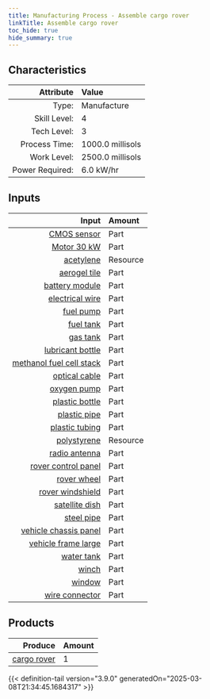 ```yaml
---
title: Manufacturing Process - Assemble cargo rover
linkTitle: Assemble cargo rover
toc_hide: true
hide_summary: true
---
```

<!-- This is generated by the MarsSim HelpGenertor, do not edit. -->


## Characteristics

| Attribute      | Value |
|--------:|:------|
|Type:|Manufacture|
|Skill Level:|4|
|Tech Level:|3|
|Process Time:|1000.0 millisols|
|Work Level:|2500.0 millisols|
|Power Required:|6.0 kW/hr|

## Inputs

| Input      | Amount |
|--------:|:------|
|[CMOS sensor](/docs/definitions/part/cmos-sensor)|Part|8|
|[Motor 30 kW](/docs/definitions/part/motor-30-kw)|Part|5|
|[acetylene](/docs/definitions/resource/acetylene)|Resource|3.0 kg|
|[aerogel tile](/docs/definitions/part/aerogel-tile)|Part|120|
|[battery module](/docs/definitions/part/battery-module)|Part|5|
|[electrical wire](/docs/definitions/part/electrical-wire)|Part|20|
|[fuel pump](/docs/definitions/part/fuel-pump)|Part|2|
|[fuel tank](/docs/definitions/part/fuel-tank)|Part|4|
|[gas tank](/docs/definitions/part/gas-tank)|Part|4|
|[lubricant bottle](/docs/definitions/part/lubricant-bottle)|Part|5|
|[methanol fuel cell stack](/docs/definitions/part/methanol-fuel-cell-stack)|Part|6|
|[optical cable](/docs/definitions/part/optical-cable)|Part|10|
|[oxygen pump](/docs/definitions/part/oxygen-pump)|Part|2|
|[plastic bottle](/docs/definitions/part/plastic-bottle)|Part|5|
|[plastic pipe](/docs/definitions/part/plastic-pipe)|Part|5|
|[plastic tubing](/docs/definitions/part/plastic-tubing)|Part|5|
|[polystyrene](/docs/definitions/resource/polystyrene)|Resource|30.0 kg|
|[radio antenna](/docs/definitions/part/radio-antenna)|Part|1|
|[rover control panel](/docs/definitions/part/rover-control-panel)|Part|1|
|[rover wheel](/docs/definitions/part/rover-wheel)|Part|18|
|[rover windshield](/docs/definitions/part/rover-windshield)|Part|1|
|[satellite dish](/docs/definitions/part/satellite-dish)|Part|1|
|[steel pipe](/docs/definitions/part/steel-pipe)|Part|5|
|[vehicle chassis panel](/docs/definitions/part/vehicle-chassis-panel)|Part|12|
|[vehicle frame large](/docs/definitions/part/vehicle-frame-large)|Part|5|
|[water tank](/docs/definitions/part/water-tank)|Part|4|
|[winch](/docs/definitions/part/winch)|Part|1|
|[window](/docs/definitions/part/window)|Part|2|
|[wire connector](/docs/definitions/part/wire-connector)|Part|20|

## Products


| Produce      | Amount |
|--------:|:------|
|[cargo rover](/docs/definitions/vehicle/cargo-rover)|1|



{{< definition-tail version="3.9.0" generatedOn="2025-03-08T21:34:45.1684317" >}}



